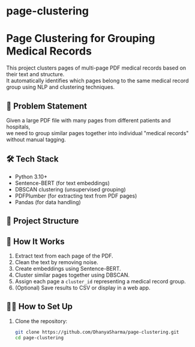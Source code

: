 # page-clustering
# Page Clustering for Grouping Medical Records

This project clusters pages of multi-page PDF medical records based on their text and structure.  
It automatically identifies which pages belong to the same medical record group using NLP and clustering techniques.

## 🚀 Problem Statement
Given a large PDF file with many pages from different patients and hospitals,  
we need to group similar pages together into individual "medical records" without manual tagging.

## 🛠️ Tech Stack
- Python 3.10+
- Sentence-BERT (for text embeddings)
- DBSCAN clustering (unsupervised grouping)
- PDFPlumber (for extracting text from PDF pages)
- Pandas (for data handling)

## 📂 Project Structure

## 🧩 How It Works
1. Extract text from each page of the PDF.
2. Clean the text by removing noise.
3. Create embeddings using Sentence-BERT.
4. Cluster similar pages together using DBSCAN.
5. Assign each page a `cluster_id` representing a medical record group.
6. (Optional) Save results to CSV or display in a web app.

## 👩‍💻 How to Set Up
1. Clone the repository:
   ```bash
   git clone https://github.com/DhanyaSharma/page-clustering.git
   cd page-clustering
